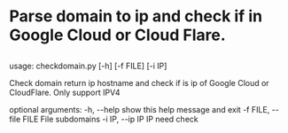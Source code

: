 # Parse domain to ip and check if in Google Cloud or Cloud Flare.
## 
usage: checkdomain.py [-h] [-f FILE] [-i IP]

Check domain return ip hostname and check if is ip of Google Cloud or CloudFlare. Only support IPV4

optional arguments:
  -h, --help            show this help message and exit
  -f FILE, --file FILE  File subdomains
  -i IP, --ip IP        IP need check
